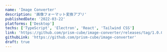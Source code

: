 ```yaml
---
name: 'Image Converter'
description: '画像フォーマット変換アプリ'
publishedDate: '2022-03-22'
platforms: ['Desktop']
techs: ['TypeScript', 'Electron', 'React', 'Tailwind CSS']
link: 'https://github.com/prism-cube/image-converter/releases/tag/1.0.0'
githubLink: 'https://github.com/prism-cube/image-converter'
draft: true
---
```

